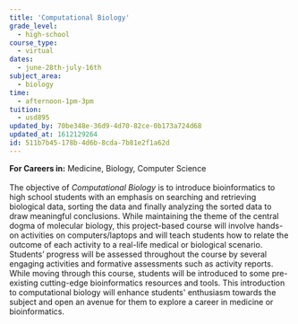 ```yaml
---
title: 'Computational Biology'
grade_level:
  - high-school
course_type:
  - virtual
dates:
  - june-28th-july-16th
subject_area:
  - biology
time:
  - afternoon-1pm-3pm
tuition:
  - usd895
updated_by: 70be348e-36d9-4d70-82ce-0b173a724d68
updated_at: 1612129264
id: 511b7b45-178b-4d6b-8cda-7b81e2f1a62d
---
```

<b>For Careers in:</b> Medicine, Biology, Computer Science<br><br>
The objective of <i>Computational Biology</i> is to introduce bioinformatics to high school students with an emphasis on searching and retrieving biological data, sorting the data and finally analyzing the sorted data to draw meaningful conclusions. While maintaining the theme of the central dogma of molecular biology, this project-based course will involve hands-on activities on computers/laptops and will teach students how to relate the outcome of each activity to a real-life medical or biological scenario. Students’ progress will be assessed throughout the course by several engaging activities and formative assessments such as activity reports. While moving through this course, students will be introduced to some pre-existing cutting-edge bioinformatics resources and tools. This introduction to computational biology will enhance students' enthusiasm towards the subject and open an avenue for them to explore a career in medicine or bioinformatics.